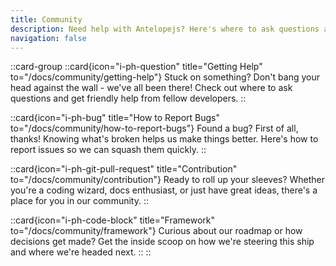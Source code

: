 ```yaml
---
title: Community
description: Need help with Antelopejs? Here's where to ask questions and how to get the best answers fast.
navigation: false
---
```


::card-group
::card{icon="i-ph-question" title="Getting Help" to="/docs/community/getting-help"}
Stuck on something? Don't bang your head against the wall - we've all been there! Check out where to ask questions and get friendly help from fellow developers.
::

::card{icon="i-ph-bug" title="How to Report Bugs" to="/docs/community/how-to-report-bugs"}
Found a bug? First of all, thanks! Knowing what's broken helps us make things better. Here's how to report issues so we can squash them quickly.
::

::card{icon="i-ph-git-pull-request" title="Contribution" to="/docs/community/contribution"}
Ready to roll up your sleeves? Whether you're a coding wizard, docs enthusiast, or just have great ideas, there's a place for you in our community.
::

::card{icon="i-ph-code-block" title="Framework" to="/docs/community/framework"}
Curious about our roadmap or how decisions get made? Get the inside scoop on how we're steering this ship and where we're headed next.
::
::
